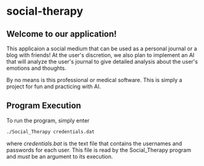 # social-therapy

## Welcome to our application!

This applicaion a social medium that can be used as a personal journal or a blog with friends!
At the user's discretion, we also plan to implement an AI that will analyze the user's journal to give detailed analysis about the user's emotions and thoughts.

By no means is this professional or medical software. This is simply a project for fun and practicing with AI.

## Program Execution
To run the program, simply enter
```bash
./Social_Therapy credentials.dat
```
where _credentials.bat_ is the text file that contains the usernames and passwords for each user. This file is read by the Social_Therapy program and _must_ be an argument to its execution.

